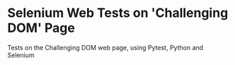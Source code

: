 # Selenium Web Tests on 'Challenging DOM' Page
Tests on the Challenging DOM web page, using Pytest, Python and Selenium
